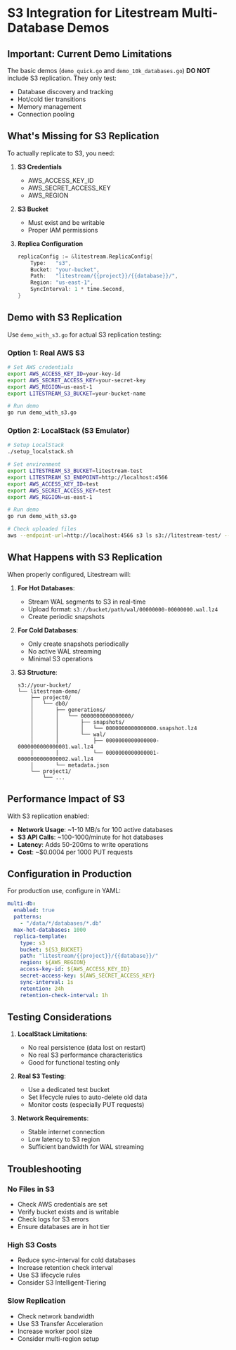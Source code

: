 # S3 Integration for Litestream Multi-Database Demos

## Important: Current Demo Limitations

The basic demos (`demo_quick.go` and `demo_10k_databases.go`) **DO NOT** include S3 replication. They only test:
- Database discovery and tracking
- Hot/cold tier transitions
- Memory management
- Connection pooling

## What's Missing for S3 Replication

To actually replicate to S3, you need:

1. **S3 Credentials**
   - AWS_ACCESS_KEY_ID
   - AWS_SECRET_ACCESS_KEY
   - AWS_REGION

2. **S3 Bucket**
   - Must exist and be writable
   - Proper IAM permissions

3. **Replica Configuration**
   ```go
   replicaConfig := &litestream.ReplicaConfig{
       Type:   "s3",
       Bucket: "your-bucket",
       Path:   "litestream/{{project}}/{{database}}/",
       Region: "us-east-1",
       SyncInterval: 1 * time.Second,
   }
   ```

## Demo with S3 Replication

Use `demo_with_s3.go` for actual S3 replication testing:

### Option 1: Real AWS S3

```bash
# Set AWS credentials
export AWS_ACCESS_KEY_ID=your-key-id
export AWS_SECRET_ACCESS_KEY=your-secret-key
export AWS_REGION=us-east-1
export LITESTREAM_S3_BUCKET=your-bucket-name

# Run demo
go run demo_with_s3.go
```

### Option 2: LocalStack (S3 Emulator)

```bash
# Setup LocalStack
./setup_localstack.sh

# Set environment
export LITESTREAM_S3_BUCKET=litestream-test
export LITESTREAM_S3_ENDPOINT=http://localhost:4566
export AWS_ACCESS_KEY_ID=test
export AWS_SECRET_ACCESS_KEY=test
export AWS_REGION=us-east-1

# Run demo
go run demo_with_s3.go

# Check uploaded files
aws --endpoint-url=http://localhost:4566 s3 ls s3://litestream-test/ --recursive
```

## What Happens with S3 Replication

When properly configured, Litestream will:

1. **For Hot Databases**:
   - Stream WAL segments to S3 in real-time
   - Upload format: `s3://bucket/path/wal/00000000-00000000.wal.lz4`
   - Create periodic snapshots

2. **For Cold Databases**:
   - Only create snapshots periodically
   - No active WAL streaming
   - Minimal S3 operations

3. **S3 Structure**:
   ```
   s3://your-bucket/
   └── litestream-demo/
       ├── project0/
       │   └── db0/
       │       ├── generations/
       │       │   └── 0000000000000000/
       │       │       ├── snapshots/
       │       │       │   └── 0000000000000000.snapshot.lz4
       │       │       └── wal/
       │       │           ├── 0000000000000000-0000000000000001.wal.lz4
       │       │           └── 0000000000000001-0000000000000002.wal.lz4
       │       └── metadata.json
       └── project1/
           └── ...
   ```

## Performance Impact of S3

With S3 replication enabled:
- **Network Usage**: ~1-10 MB/s for 100 active databases
- **S3 API Calls**: ~100-1000/minute for hot databases
- **Latency**: Adds 50-200ms to write operations
- **Cost**: ~$0.0004 per 1000 PUT requests

## Configuration in Production

For production use, configure in YAML:

```yaml
multi-db:
  enabled: true
  patterns:
    - "/data/*/databases/*.db"
  max-hot-databases: 1000
  replica-template:
    type: s3
    bucket: ${S3_BUCKET}
    path: "litestream/{{project}}/{{database}}/"
    region: ${AWS_REGION}
    access-key-id: ${AWS_ACCESS_KEY_ID}
    secret-access-key: ${AWS_SECRET_ACCESS_KEY}
    sync-interval: 1s
    retention: 24h
    retention-check-interval: 1h
```

## Testing Considerations

1. **LocalStack Limitations**:
   - No real persistence (data lost on restart)
   - No real S3 performance characteristics
   - Good for functional testing only

2. **Real S3 Testing**:
   - Use a dedicated test bucket
   - Set lifecycle rules to auto-delete old data
   - Monitor costs (especially PUT requests)

3. **Network Requirements**:
   - Stable internet connection
   - Low latency to S3 region
   - Sufficient bandwidth for WAL streaming

## Troubleshooting

### No Files in S3
- Check AWS credentials are set
- Verify bucket exists and is writable
- Check logs for S3 errors
- Ensure databases are in hot tier

### High S3 Costs
- Reduce sync-interval for cold databases
- Increase retention check interval
- Use S3 lifecycle rules
- Consider S3 Intelligent-Tiering

### Slow Replication
- Check network bandwidth
- Use S3 Transfer Acceleration
- Increase worker pool size
- Consider multi-region setup